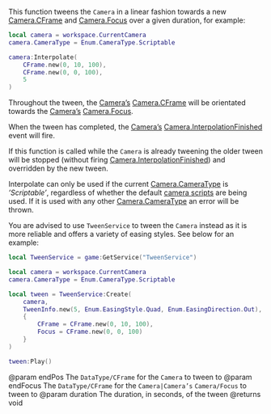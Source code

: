 This function tweens the `Camera` in a linear fashion towards a new [Camera.CFrame](https://developer.roblox.com/api-reference/property/Camera/CFrame) and [Camera.Focus](https://developer.roblox.com/api-reference/property/Camera/Focus) over a given duration, for example:

```lua
local camera = workspace.CurrentCamera
camera.CameraType = Enum.CameraType.Scriptable

camera:Interpolate(
	CFrame.new(0, 10, 100),
	CFrame.new(0, 0, 100),
	5
)
```

Throughout the tween, the [Camera’s](https://developer.roblox.com/api-reference/class/Camera) [Camera.CFrame](https://developer.roblox.com/api-reference/property/Camera/CFrame) will be orientated towards the [Camera’s](https://developer.roblox.com/api-reference/class/Camera) [Camera.Focus](https://developer.roblox.com/api-reference/property/Camera/Focus).

When the tween has completed, the [Camera’s](https://developer.roblox.com/api-reference/class/Camera) [Camera.InterpolationFinished](https://developer.roblox.com/api-reference/event/Camera/InterpolationFinished) event will fire.

If this function is called while the `Camera` is already tweening the older tween will be stopped (without firing [Camera.InterpolationFinished](https://developer.roblox.com/api-reference/event/Camera/InterpolationFinished)) and overridden by the new tween.

Interpolate can only be used if the current [Camera.CameraType](https://developer.roblox.com/api-reference/property/Camera/CameraType) is *’Scriptable’*, regardless of whether the default [camera scripts][1] are being used. If it is used with any other [Camera.CameraType](https://developer.roblox.com/api-reference/property/Camera/CameraType) an error will be thrown.

You are advised to use `TweenService` to tween the `Camera` instead as it is more reliable and offers a variety of easing styles. See below for an example:

```lua
local TweenService = game:GetService("TweenService")

local camera = workspace.CurrentCamera
camera.CameraType = Enum.CameraType.Scriptable

local tween = TweenService:Create(
	camera,
	TweenInfo.new(5, Enum.EasingStyle.Quad, Enum.EasingDirection.Out),
	{
		CFrame = CFrame.new(0, 10, 100),
		Focus = CFrame.new(0, 0, 100)
	}
)

tween:Play()
```

[1]: http://robloxdev.com/articles/Movement-and-camera-controls
@param endPos The `DataType/CFrame` for the `Camera` to tween to
@param endFocus The `DataType/CFrame`  for the `Camera|Camera’s` `Camera/Focus` to tween to
@param duration The duration, in seconds, of the tween
@returns void